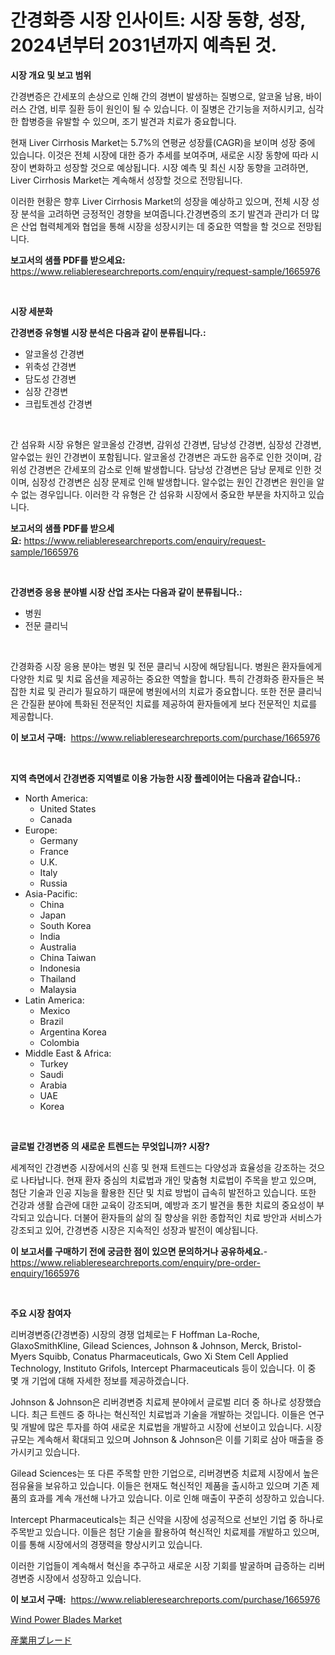 <p><h1>간경화증 시장 인사이트: 시장 동향, 성장, 2024년부터 2031년까지 예측된 것.</h1></p><p><strong>시장 개요 및 보고 범위</strong></p>
<p><p>간경변증은 간세포의 손상으로 인해 간의 경변이 발생하는 질병으로, 알코올 남용, 바이러스 간염, 비루 질환 등이 원인이 될 수 있습니다. 이 질병은 간기능을 저하시키고, 심각한 합병증을 유발할 수 있으며, 조기 발견과 치료가 중요합니다.</p><p>현재 Liver Cirrhosis Market는 5.7%의 연평균 성장률(CAGR)을 보이며 성장 중에 있습니다. 이것은 전체 시장에 대한 증가 추세를 보여주며, 새로운 시장 동향에 따라 시장이 변화하고 성장할 것으로 예상됩니다. 시장 예측 및 최신 시장 동향을 고려하면, Liver Cirrhosis Market는 계속해서 성장할 것으로 전망됩니다.</p><p>이러한 현황은 향후 Liver Cirrhosis Market의 성장을 예상하고 있으며, 전체 시장 성장 분석을 고려하면 긍정적인 경향을 보여줍니다.간경변증의 조기 발견과 관리가 더 많은 산업 협력체계와 협업을 통해 시장을 성장시키는 데 중요한 역할을 할 것으로 전망됩니다.</p></p>
<p><strong>보고서의 샘플 PDF를 받으세요:</strong> <a href="https://www.reliableresearchreports.com/enquiry/request-sample/1665976">https://www.reliableresearchreports.com/enquiry/request-sample/1665976</a></p>
<p>&nbsp;</p>
<p><strong>시장 세분화</strong></p>
<p><strong>간경변증 유형별 시장 분석은 다음과 같이 분류됩니다.:</strong></p>
<p><ul><li>알코올성 간경변</li><li>위축성 간경변</li><li>담도성 간경변</li><li>심장 간경변</li><li>크립토겐성 간경변</li></ul></p>
<p>&nbsp;</p>
<p><p>간 섬유화 시장 유형은 알코올성 간경변, 감위성 간경변, 담낭성 간경변, 심장성 간경변, 알수없는 원인 간경변이 포함됩니다. 알코올성 간경변은 과도한 음주로 인한 것이며, 감위성 간경변은 간세포의 감소로 인해 발생합니다. 담낭성 간경변은 담낭 문제로 인한 것이며, 심장성 간경변은 심장 문제로 인해 발생합니다. 알수없는 원인 간경변은 원인을 알 수 없는 경우입니다. 이러한 각 유형은 간 섬유화 시장에서 중요한 부분을 차지하고 있습니다.</p></p>
<p><strong>보고서의 샘플 PDF를 받으세요:</strong>&nbsp;<a href="https://www.reliableresearchreports.com/enquiry/request-sample/1665976">https://www.reliableresearchreports.com/enquiry/request-sample/1665976</a></p>
<p>&nbsp;</p>
<p><strong> 간경변증 응용 분야별 시장 산업 조사는 다음과 같이 분류됩니다.:</strong></p>
<p><ul><li>병원</li><li>전문 클리닉</li></ul></p>
<p>&nbsp;</p>
<p><p>간경화증 시장 응용 분야는 병원 및 전문 클리닉 시장에 해당됩니다. 병원은 환자들에게 다양한 치료 및 치료 옵션을 제공하는 중요한 역할을 합니다. 특히 간경화증 환자들은 복잡한 치료 및 관리가 필요하기 때문에 병원에서의 치료가 중요합니다. 또한 전문 클리닉은 간질환 분야에 특화된 전문적인 치료를 제공하여 환자들에게 보다 전문적인 치료를 제공합니다.</p></p>
<p><strong>이 보고서 구매:</strong>&nbsp; <a href="https://www.reliableresearchreports.com/purchase/1665976">https://www.reliableresearchreports.com/purchase/1665976</a></p>
<p>&nbsp;</p>
<p><strong>지역 측면에서 간경변증 지역별로 이용 가능한 시장 플레이어는 다음과 같습니다.:</strong></p>
<p><ul>
    <li>
        North America:
        <ul>
            <li>United States</li>
            <li>Canada</li>
        </ul>
    </li>
    <li>
        Europe:
        <ul>
            <li>Germany</li>
            <li>France</li>
            <li>U.K.</li>
            <li>Italy</li>
            <li>Russia</li>
        </ul>
    </li>
    <li>
        Asia-Pacific:
        <ul>
            <li>China</li>
            <li>Japan</li>
            <li>South Korea</li>
            <li>India</li>
            <li>Australia</li>
            <li>China Taiwan</li>
            <li>Indonesia</li>
            <li>Thailand</li>
            <li>Malaysia</li>
        </ul>
    </li>
    <li>
        Latin America:
        <ul>
            <li>Mexico</li>
            <li>Brazil</li>
            <li>Argentina Korea</li>
            <li>Colombia</li>
        </ul>
    </li>
    <li>
        Middle East & Africa:
        <ul>
            <li>Turkey</li>
            <li>Saudi</li>
            <li>Arabia</li>
            <li>UAE</li>
            <li>Korea</li>
        </ul>
    </li>
    </ul></p>
<p>&nbsp;</p>
<p><strong>글로벌 간경변증 의 새로운 트렌드는 무엇입니까? 시장?</strong></p>
<p><p>세계적인 간경변증 시장에서의 신흥 및 현재 트렌드는 다양성과 효율성을 강조하는 것으로 나타납니다. 현재 환자 중심의 치료법과 개인 맞춤형 치료법이 주목을 받고 있으며, 첨단 기술과 인공 지능을 활용한 진단 및 치료 방법이 급속히 발전하고 있습니다. 또한 건강과 생활 습관에 대한 교육이 강조되며, 예방과 조기 발견을 통한 치료의 중요성이 부각되고 있습니다. 더불어 환자들의 삶의 질 향상을 위한 종합적인 치료 방안과 서비스가 강조되고 있어, 간경변증 시장은 지속적인 성장과 발전이 예상됩니다.</p></p>
<p><strong>이 보고서를 구매하기 전에 궁금한 점이 있으면 문의하거나 공유하세요.</strong>- <a href="https://www.reliableresearchreports.com/enquiry/pre-order-enquiry/1665976">https://www.reliableresearchreports.com/enquiry/pre-order-enquiry/1665976</a></p>
<p>&nbsp;</p>
<p><strong>주요 시장 참여자</strong></p>
<p><p>리버경변증(간경변증) 시장의 경쟁 업체로는 F Hoffman La-Roche, GlaxoSmithKline, Gilead Sciences, Johnson & Johnson, Merck, Bristol-Myers Squibb, Conatus Pharmaceuticals, Gwo Xi Stem Cell Applied Technology, Instituto Grifols, Intercept Pharmaceuticals 등이 있습니다. 이 중 몇 개 기업에 대해 자세한 정보를 제공하겠습니다.</p><p>Johnson & Johnson은 리버경변증 치료제 분야에서 글로벌 리더 중 하나로 성장했습니다. 최근 트렌드 중 하나는 혁신적인 치료법과 기술을 개발하는 것입니다. 이들은 연구 및 개발에 많은 투자를 하여 새로운 치료법을 개발하고 시장에 선보이고 있습니다. 시장 규모는 계속해서 확대되고 있으며 Johnson & Johnson은 이를 기회로 삼아 매출을 증가시키고 있습니다.</p><p>Gilead Sciences는 또 다른 주목할 만한 기업으로, 리버경변증 치료제 시장에서 높은 점유율을 보유하고 있습니다. 이들은 현재도 혁신적인 제품을 출시하고 있으며 기존 제품의 효과를 계속 개선해 나가고 있습니다. 이로 인해 매출이 꾸준히 성장하고 있습니다.</p><p>Intercept Pharmaceuticals는 최근 신약을 시장에 성공적으로 선보인 기업 중 하나로 주목받고 있습니다. 이들은 첨단 기술을 활용하여 혁신적인 치료제를 개발하고 있으며, 이를 통해 시장에서의 경쟁력을 향상시키고 있습니다.</p><p>이러한 기업들이 계속해서 혁신을 추구하고 새로운 시장 기회를 발굴하며 급증하는 리버경변증 시장에서 성장하고 있습니다.</p></p>
<p><strong>이 보고서 구매:</strong>&nbsp;&nbsp;<a href="https://www.reliableresearchreports.com/purchase/1665976">https://www.reliableresearchreports.com/purchase/1665976</a></p>
<p><p><a href="https://github.com/CliffMedina6/Market-Research-Report-List-4/blob/main/wind-power-blades-market.md">Wind Power Blades Market</a></p><p><a href="https://github.com/mreklxf44233/Market-Research-Report-List-1/blob/main/699914916199.md">産業用ブレード</a></p></p>
